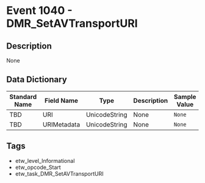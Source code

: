 # Event 1040 - DMR_SetAVTransportURI

## Description
None

## Data Dictionary
|Standard Name|Field Name|Type|Description|Sample Value|
|---|---|---|---|---|
|TBD|URI|UnicodeString|None|`None`|
|TBD|URIMetadata|UnicodeString|None|`None`|

## Tags
* etw_level_Informational
* etw_opcode_Start
* etw_task_DMR_SetAVTransportURI